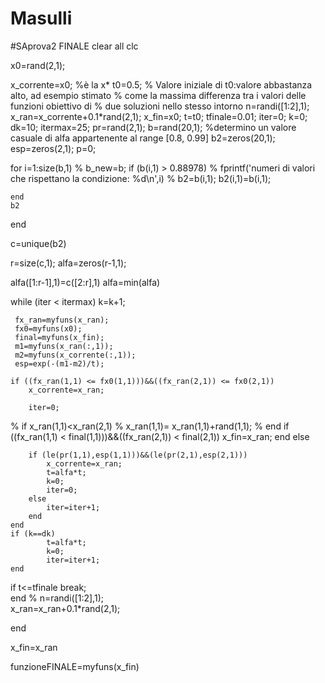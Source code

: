 # Masulli
#SAprova2 FINALE
clear all
clc

x0=rand(2,1);

x_corrente=x0; %è la x*
t0=0.5; %   Valore iniziale di t0:valore abbastanza alto, ad esempio stimato
             % come la massima differenza tra i valori delle funzioni obiettivo di
             % due soluzioni nello stesso intorno
n=randi([1:2],1);       
x_ran=x_corrente+0.1*rand(2,1);
x_fin=x0;
t=t0;
tfinale=0.01;
iter=0;
k=0;
dk=10;
itermax=25;
pr=rand(2,1);
b=rand(20,1);   %determino un valore casuale di alfa appartenente al range [0.8, 0.99]
b2=zeros(20,1);
esp=zeros(2,1);
p=0;

for i=1:size(b,1)
%     b_new=b;
    if (b(i,1) > 0.88978)
%         fprintf('numeri di valori che rispettano la condizione: %d\n',i)
%         b2=b(i,1);
        b2(i,1)=b(i,1);
       
    end
    b2
        
end
    
c=unique(b2)

r=size(c,1);
alfa=zeros(r-1,1);

alfa([1:r-1],1)=c([2:r],1)
alfa=min(alfa)





       
while (iter < itermax)
     k=k+1;
   

     fx_ran=myfuns(x_ran);
     fx0=myfuns(x0);
     final=myfuns(x_fin);
     m1=myfuns(x_ran(:,1));
     m2=myfuns(x_corrente(:,1));      
     esp=exp(-(m1-m2)/t);

    if ((fx_ran(1,1) <= fx0(1,1)))&&((fx_ran(2,1)) <= fx0(2,1))
        x_corrente=x_ran;
        
        iter=0;
%          if x_ran(1,1)<x_ran(2,1)
%              x_ran(1,1)= x_ran(1,1)+rand(1,1);
%          end
         if ((fx_ran(1,1) < final(1,1)))&&((fx_ran(2,1)) < final(2,1))
            x_fin=x_ran;
         end
    else

        if (le(pr(1,1),esp(1,1)))&&(le(pr(2,1),esp(2,1)))
            x_corrente=x_ran;
            t=alfa*t;
            k=0;
            iter=0;
        else
            iter=iter+1;
        end
    end
    if (k==dk)
            t=alfa*t;
            k=0;
            iter=iter+1;
    end  
    

    
    
if t<=tfinale
        break;        
end
% n=randi([1:2],1);       
x_ran=x_ran+0.1*rand(2,1);

    
end

            
            
  

x_fin=x_ran

funzioneFINALE=myfuns(x_fin)

     
            
            

